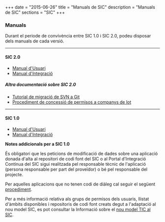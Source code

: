 +++
date        = "2015-06-26"
title       = "Manuals de SIC"
description = "Manuals de SIC"
sections    = "SIC"
+++

### Manuals

Durant el periode de convivència entre SIC 1.0 i SIC 2.0, podeu disposar dels manuals de cada versió.

_____


#### SIC 2.0
- [Manual d'Usuari](/related/sic/2.0/manual-usuari.pdf)
- [Manual d'Integració](/related/sic/2.0/manual-integracio.pdf)

##### Altra documentació sobre SIC 2.0
- [Tutorial de migració de SVN a Git](http://canigo.ctti.gencat.cat/howtos/2017-07-Howto-Migrar-repositori-SVN-a-repositori-GIT/)
- [Procediment de concessió de permisos a companys de lot](http://canigo.ctti.gencat.cat/noticies/2017-07-18-SIC-Autoservei-usuaris-SIC2.0/)
____


#### SIC 1.0
- [Manual d'Usuari](/related/sic/manual-usuari.pdf)
- [Manual d'Integració](/related/sic/manual-integracio.pdf)


**Notes addicionals per a SIC 1.0**

És obligatori que les peticions de modificació de dades sobre una aplicació donada d'alta al repositori de codi font del SIC o al Portal d'Integració Contínua del SIC sigui realitzada pel responsable tècnic de l'aplicació (persona responsable per part del proveïdor) o bé pel responsable del projecte.

Per aquelles aplicacions que no tenen codi de diàleg cal seguir el següent [procediment](/sic-related/procediment).

Per a més informació relativa als grups de permisos dels usuaris, llistat d'àmbits disponibles i repositoris de codi font creats degut a l'adaptació al nou model SIC, es pot consultar la Informació sobre el [nou model TIC al SIC](/sic-related/nou-model-tic).


